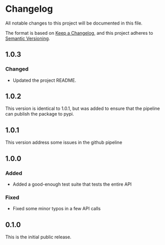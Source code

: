# Changelog

All notable changes to this project will be documented in this file.

The format is based on [Keep a Changelog](https://keepachangelog.com/en/1.1.0/),
and this project adheres to [Semantic Versioning](https://semver.org/spec/v2.0.0.html).

## 1.0.3

### Changed
- Updated the project README.

## 1.0.2
This version is identical to 1.0.1, but was added to ensure that the pipeline
can publish the package to pypi.

## 1.0.1
This version address some issues in the github pipeline

## 1.0.0
### Added
- Added a good-enough test suite that tests the entire API

### Fixed
- Fixed some minor typos in a few API calls

## 0.1.0

This is the initial public release.
